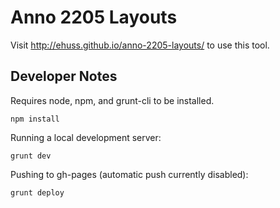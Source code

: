 # Anno 2205 Layouts

Visit http://ehuss.github.io/anno-2205-layouts/ to use this tool.


## Developer Notes

Requires node, npm, and grunt-cli to be installed.

```
npm install
```

Running a local development server:

```
grunt dev
```

Pushing to gh-pages (automatic push currently disabled):

```
grunt deploy
```
